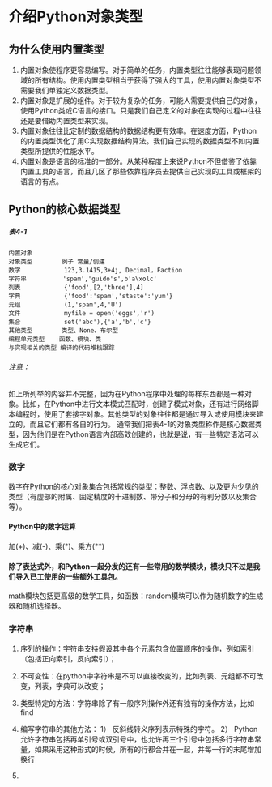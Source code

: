 # 介绍Python对象类型
## 为什么使用内置类型
1. 内置对象使程序更容易编写。对于简单的任务，内置类型往往能够表现问题领域的所有结构。使用内置类型相当于获得了强大的工具，使用内置对象类型不需要我们单独定义数据类型。
2. 内置对象是扩展的组件。对于较为复杂的任务，可能人需要提供自己的对象，使用Python类或C语言的接口。只是我们自己定义的对象在实现的过程中往往还是要借助内置类型来实现。
3. 内置对象往往比定制的数据结构的数据结构更有效率。在速度方面，Python的内置类型优化了用C实现数据结构算法。我们自己实现的数据类型不如内置类型所提供的性能水平。
4. 内置对象是语言的标准的一部分。从某种程度上来说Python不但借鉴了依靠内置工具的语言，而且几区了那些依靠程序员去提供自己实现的工具或框架的语言的有点。
## Python的核心数据类型
##### 表4-1
    内置对象
    对象类型        例子 常量/创建
    数字            123,3.1415,3+4j, Decimal，Faction
    字符串          'spam','guido's',b'a\xolc'
    列表            {'food',[2,'three'],4]
    字典            {'food':'spam','staste':'yum'}
    元组            (1,'spam',4,'U')
    文件            myfile = open('eggs','r')
    集合            set('abc'),{'a','b','c'}
    其他类型        类型、None、布尔型
    编程单元类型    函数、模块、类
    与实现相关的类型 编译的代码堆栈跟踪
###### 注意：
如上所列举的内容并不完整，因为在Python程序中处理的每样东西都是一种对象。比如，在Python中进行文本模式匹配时，创建了模式对象，还有进行网络脚本编程时，使用了套接字对象。其他类型的对象往往都是通过导入或使用模块来建立的，而且它们都有各自的行为。
通常我们把表4-1的对象类型称作是核心数据类型，因为他们是在Python语言内部高效创建的，也就是说，有一些特定语法可以生成它们。
### 数字
数字在Python的核心对象集合包括常规的类型：整数、浮点数、以及更为少见的类型（有虚部的附属、固定精度的十进制数、带分子和分母的有利分数以及集合等）。
#### Python中的数字运算
加(+)、减(-)、乘(*)、乘方(**)
####  除了表达式外，和Python一起分发的还有一些常用的数学模块，模块只不过是我们导入已工使用的一些额外工具包。
math模块包括更高级的数学工具，如函数：random模块可以作为随机数字的生成器和随机选择器。
### 字符串
1. 序列的操作：字符串支持假设其中各个元素包含位置顺序的操作，例如索引（包括正向索引，反向索引）；
2. 不可变性：在python中字符串是不可以直接改变的，比如列表、元组都不可改变，列表，字典可以改变；
3. 类型特定的方法：字符串除了有一般序列操作外还有独有的操作方法，比如find
4. 编写字符串的其他方法：
   1） 反斜线转义序列表示特殊的字符。
   2） Python允许字符串包括再单引号或双引号中，也允许再三个引号中包括多行字符串常量，如果采用这种形式的时候，所有的行都合并在一起，并每一行的末尾增加换行
   
6. 
